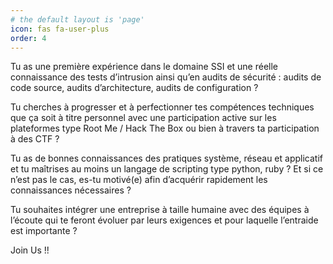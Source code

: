 ```yaml
---
# the default layout is 'page'
icon: fas fa-user-plus
order: 4
---
```



<p>Tu as une première expérience dans le domaine SSI et une réelle connaissance des tests d’intrusion ainsi qu’en audits de sécurité : audits de code source, audits d’architecture, audits de configuration ?</p>

<p>Tu cherches à progresser et à perfectionner tes compétences techniques que ça soit à titre personnel avec une participation active sur les plateformes type Root Me / Hack The Box ou bien à travers ta participation à des CTF ?</p>

<p>Tu as de bonnes connaissances des pratiques système, réseau et applicatif et tu maîtrises au moins un langage de scripting type python, ruby ? Et si ce n’est pas le cas, es-tu motivé(e) afin d’acquérir rapidement les connaissances nécessaires ?</p>

<p>Tu souhaites intégrer une entreprise à taille humaine avec des équipes à l’écoute qui te feront évoluer par leurs exigences et pour laquelle l’entraide est importante ?</p>

Join Us !!
